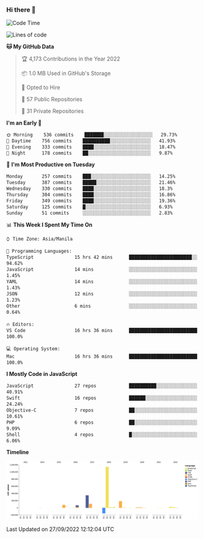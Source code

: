 ### Hi there 👋

<!--START_SECTION:waka-->
![Code Time](http://img.shields.io/badge/Code%20Time-3%2C120%20hrs%209%20mins-blue)

![Lines of code](https://img.shields.io/badge/From%20Hello%20World%20I%27ve%20Written-2%20Million%20lines%20of%20code-blue)

**🐱 My GitHub Data** 

> 🏆 4,173 Contributions in the Year 2022
 > 
> 📦 1.0 MB Used in GitHub's Storage 
 > 
> 💼 Opted to Hire
 > 
> 📜 57 Public Repositories 
 > 
> 🔑 31 Private Repositories  
 > 
**I'm an Early 🐤** 

```text
🌞 Morning    536 commits    ███████░░░░░░░░░░░░░░░░░░   29.73% 
🌆 Daytime    756 commits    ██████████░░░░░░░░░░░░░░░   41.93% 
🌃 Evening    333 commits    ████░░░░░░░░░░░░░░░░░░░░░   18.47% 
🌙 Night      178 commits    ██░░░░░░░░░░░░░░░░░░░░░░░   9.87%

```
📅 **I'm Most Productive on Tuesday** 

```text
Monday       257 commits    ███░░░░░░░░░░░░░░░░░░░░░░   14.25% 
Tuesday      387 commits    █████░░░░░░░░░░░░░░░░░░░░   21.46% 
Wednesday    330 commits    ████░░░░░░░░░░░░░░░░░░░░░   18.3% 
Thursday     304 commits    ████░░░░░░░░░░░░░░░░░░░░░   16.86% 
Friday       349 commits    ████░░░░░░░░░░░░░░░░░░░░░   19.36% 
Saturday     125 commits    █░░░░░░░░░░░░░░░░░░░░░░░░   6.93% 
Sunday       51 commits     ░░░░░░░░░░░░░░░░░░░░░░░░░   2.83%

```


📊 **This Week I Spent My Time On** 

```text
⌚︎ Time Zone: Asia/Manila

💬 Programming Languages: 
TypeScript               15 hrs 42 mins      ███████████████████████░░   94.62% 
JavaScript               14 mins             ░░░░░░░░░░░░░░░░░░░░░░░░░   1.45% 
YAML                     14 mins             ░░░░░░░░░░░░░░░░░░░░░░░░░   1.43% 
JSON                     12 mins             ░░░░░░░░░░░░░░░░░░░░░░░░░   1.23% 
Other                    6 mins              ░░░░░░░░░░░░░░░░░░░░░░░░░   0.64%

🔥 Editors: 
VS Code                  16 hrs 36 mins      █████████████████████████   100.0%

💻 Operating System: 
Mac                      16 hrs 36 mins      █████████████████████████   100.0%

```

**I Mostly Code in JavaScript** 

```text
JavaScript               27 repos            ██████████░░░░░░░░░░░░░░░   40.91% 
Swift                    16 repos            ██████░░░░░░░░░░░░░░░░░░░   24.24% 
Objective-C              7 repos             ██░░░░░░░░░░░░░░░░░░░░░░░   10.61% 
PHP                      6 repos             ██░░░░░░░░░░░░░░░░░░░░░░░   9.09% 
Shell                    4 repos             █░░░░░░░░░░░░░░░░░░░░░░░░   6.06%

```


**Timeline**

![Chart not found](https://raw.githubusercontent.com/rad182/rad182/main/charts/bar_graph.png) 


 Last Updated on 27/09/2022 12:12:04 UTC
<!--END_SECTION:waka-->


<!--
**rad182/rad182** is a ✨ _special_ ✨ repository because its `README.md` (this file) appears on your GitHub profile.

Here are some ideas to get you started:

- 🔭 I’m currently working on ...
- 🌱 I’m currently learning ...
- 👯 I’m looking to collaborate on ...
- 🤔 I’m looking for help with ...
- 💬 Ask me about ...
- 📫 How to reach me: ...
- 😄 Pronouns: ...
- ⚡ Fun fact: ...
-->
